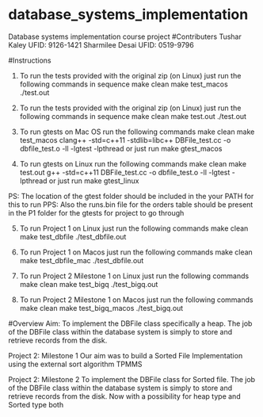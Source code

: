# database_systems_implementation
 Database systems implementation course project
#Contributers
Tushar Kaley UFID: 9126-1421
Sharmilee Desai UFID: 0519-9796

#Instructions
1. To run the tests provided with the original zip (on Linux) just run the following commands in sequence 
make clean
make test_macos
./test.out


2. To run the tests provided with the original zip (on Linux) just run the following commands in sequence 
make clean
make test.out
./test.out

3. To run gtests on Mac OS run the following commands
make clean
make test_macos
clang++ -std=c++11 -stdlib=libc++ DBFile_test.cc -o  dbfile_test.o -ll -lgtest -lpthread
or 
just run make gtest_macos

4. To run gtests on Linux run the following commands
make clean
make test.out
g++ -std=c++11 DBFile_test.cc -o  dbfile_test.o -ll -lgtest -lpthread
or
just run make gtest_linux

PS: The location of the gtest folder should be included in the your PATH for this to run
PPS: Also the runs.bin file for the orders table should be present in the P1 folder for the gtests for project to go through

5. To run Project 1 on Linux just run the following commands
make clean
make test_dbfile
./test_dbfile.out

6.  To run Project 1 on Macos just run the following commands
make clean
make test_dbfile_mac
./test_dbfile.out

7. To run Project 2 Milestone 1 on Linux just run the following commands
make clean
make test_bigq
./test_bigq.out

8.  To run Project 2 Milestone 1 on Macos just run the following commands
make clean
make test_bigq_macos
./test_bigq.out

#Overview
Aim: To implement the DBFile class specifically a heap. 
The job of the DBFile class within the database system is simply to store and retrieve records from the disk.

Project 2: Milestone 1
Our aim was to build a Sorted File Implementation using the external sort algorithm TPMMS

Project 2: Milestone 2
To implement the DBFile class for Sorted file. 
The job of the DBFile class within the database system is simply to store and retrieve records from the disk.
Now with a possibility for heap type and Sorted type both

